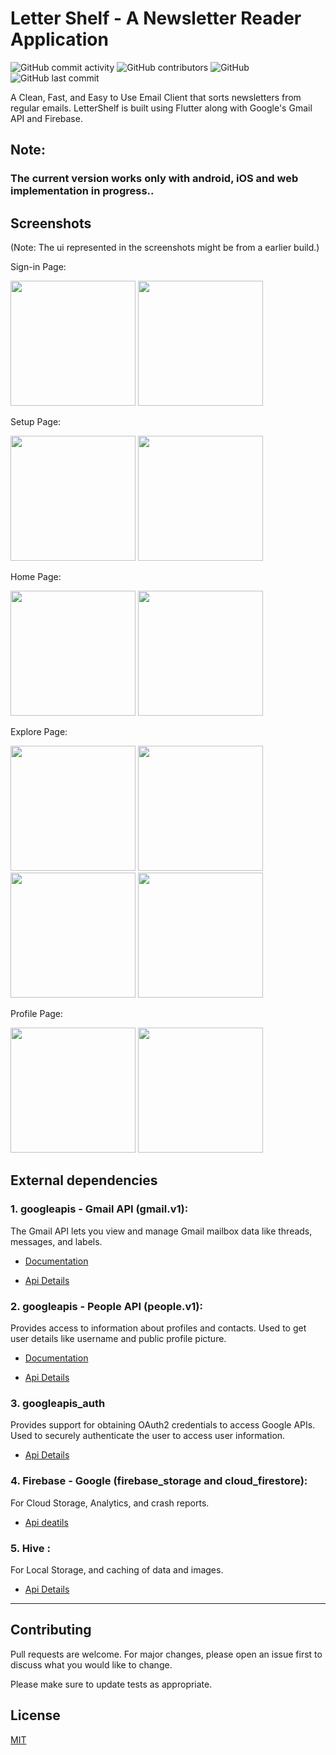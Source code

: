 # Letter Shelf - A Newsletter Reader Application

![GitHub commit activity](https://img.shields.io/github/commit-activity/y/pranav-kale-01/LetterShelf) ![GitHub contributors](https://img.shields.io/github/contributors/pranav-kale-01/LetterShelf) ![GitHub](https://img.shields.io/github/license/pranav-kale-01/LetterShelf) ![GitHub last commit](https://img.shields.io/github/last-commit/pranav-kale-01/LetterShelf)


A Clean, Fast, and Easy to Use Email Client that sorts newsletters from regular emails. LetterShelf is built using Flutter along with Google's Gmail API and Firebase.


## Note: 

### The current version works only with android, iOS and web implementation in progress..


## Screenshots 

(Note: The ui represented in the screenshots might be from a earlier build.)

Sign-in Page:

<img src="https://user-images.githubusercontent.com/70502672/178277630-f872e61d-dc62-4b4b-8635-ee40c726f933.png" width="200"> <img src="https://user-images.githubusercontent.com/70502672/178277641-2f97e9bd-88fa-4cb9-b010-730e50f6a592.png" width="200"> 

Setup Page:

<img src="https://user-images.githubusercontent.com/70502672/178278098-96b1006e-10a7-416d-9c86-2a17e7f78201.png" width="200"> <img src="https://user-images.githubusercontent.com/70502672/178278108-86e6987a-f52c-4b9d-acf0-e27c7e866860.png" width="200"> 

Home Page:

<img src="https://user-images.githubusercontent.com/70502672/178278482-cdfc2f75-cc7d-41a0-82be-f6c60787f970.png" width="200"> <img src="https://user-images.githubusercontent.com/70502672/178278494-169986e8-bdeb-4063-a234-a7e6df559a11.png" width="200"> 

Explore Page:

<img src="https://user-images.githubusercontent.com/70502672/178278693-95506210-a575-4a0d-a3b0-719715c5b0dd.png" width="200"> <img src="https://user-images.githubusercontent.com/70502672/178278700-d2da72f5-797f-4d72-b110-e7be38c74ef0.png" width="200"> <img src="https://user-images.githubusercontent.com/70502672/178278702-fa439fc2-c14f-4d8b-9abc-d5bc6c2848be.png" width="200"> <img src="https://user-images.githubusercontent.com/70502672/178278680-bd2f0893-c035-4488-ace9-0f3a74edcbd4.png" width="200"> 

Profile Page:

<img src="https://user-images.githubusercontent.com/70502672/178279252-5dd0ef42-abbe-4fde-acf3-b575f325e1bd.png" width="200"> <img src="https://user-images.githubusercontent.com/70502672/178279267-36f4cc6b-0e62-40d8-95b3-40caf6030f5e.png" width="200"> 

## External dependencies

### 1. googleapis - Gmail API (gmail.v1):

The Gmail API lets you view and manage Gmail mailbox data like threads, messages, and labels. 

* [Documentation](https://developers.google.com/gmail/api/)

* [Api Details](https://pub.dev/documentation/googleapis/latest/gmail.v1/gmail.v1-library.html)

### 2. googleapis - People API (people.v1):

Provides access to information about profiles and contacts. Used to get user details like username and public profile picture.

* [Documentation](https://developers.google.com/people/)

* [Api Details](https://pub.dev/documentation/googleapis/latest/people.v1/people.v1-library.html)

### 3. googleapis_auth 

Provides support for obtaining OAuth2 credentials to access Google APIs. Used to securely authenticate the user to access user information.

* [Api Details](https://pub.dev/packages/googleapis_auth)

### 4. Firebase - Google (firebase_storage and cloud_firestore):

For Cloud Storage, Analytics, and crash reports. 

* [Api deatils](https://pub.dev/packages/googleapis_auth)

### 5. Hive :

For Local Storage, and caching of data and images. 

* [Api Details](https://pub.dev/packages/hive)


----

## Contributing
Pull requests are welcome. For major changes, please open an issue first to discuss what you would like to change.

Please make sure to update tests as appropriate.

## License
[MIT](https://choosealicense.com/licenses/mit/)
